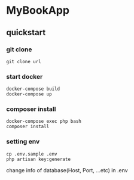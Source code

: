 # MyBookApp

## quickstart
### git clone
```
git clone url
```
### start docker
```
docker-compose build
docker-compose up
```
### composer install
```
docker-compose exec php bash
composer install
```
### setting env
```
cp .env.sample .env
php artisan key:generate
```
change info of database(Host, Port, ...etc) in .env
